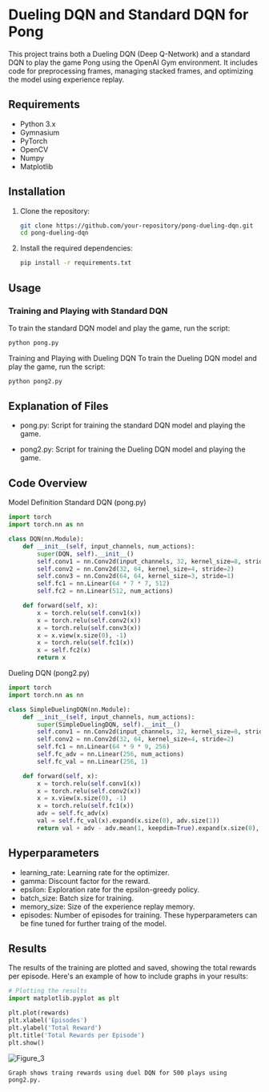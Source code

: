 # Dueling DQN and Standard DQN for Pong

This project trains both a Dueling DQN (Deep Q-Network) and a standard DQN to play the game Pong using the OpenAI Gym environment. It includes code for preprocessing frames, managing stacked frames, and optimizing the model using experience replay.

## Requirements

- Python 3.x
- Gymnasium
- PyTorch
- OpenCV
- Numpy
- Matplotlib

## Installation

1. Clone the repository:
    ```bash
    git clone https://github.com/your-repository/pong-dueling-dqn.git
    cd pong-dueling-dqn
    ```

2. Install the required dependencies:
    ```bash
    pip install -r requirements.txt
    ```

## Usage

### Training and Playing with Standard DQN

To train the standard DQN model and play the game, run the script:
```bash
python pong.py
```
Training and Playing with Dueling DQN
To train the Dueling DQN model and play the game, run the script:
```bash
python pong2.py
```
## Explanation of Files
- pong.py: Script for training the standard DQN model and playing the game.

- pong2.py: Script for training the Dueling DQN model and playing the game.
## Code Overview
Model Definition
Standard DQN (pong.py)
```python
import torch
import torch.nn as nn

class DQN(nn.Module):
    def __init__(self, input_channels, num_actions):
        super(DQN, self).__init__()
        self.conv1 = nn.Conv2d(input_channels, 32, kernel_size=8, stride=4)
        self.conv2 = nn.Conv2d(32, 64, kernel_size=4, stride=2)
        self.conv3 = nn.Conv2d(64, 64, kernel_size=3, stride=1)
        self.fc1 = nn.Linear(64 * 7 * 7, 512)
        self.fc2 = nn.Linear(512, num_actions)

    def forward(self, x):
        x = torch.relu(self.conv1(x))
        x = torch.relu(self.conv2(x))
        x = torch.relu(self.conv3(x))
        x = x.view(x.size(0), -1)
        x = torch.relu(self.fc1(x))
        x = self.fc2(x)
        return x
```
Dueling DQN (pong2.py)
```python
import torch
import torch.nn as nn

class SimpleDuelingDQN(nn.Module):
    def __init__(self, input_channels, num_actions):
        super(SimpleDuelingDQN, self).__init__()
        self.conv1 = nn.Conv2d(input_channels, 32, kernel_size=8, stride=4)
        self.conv2 = nn.Conv2d(32, 64, kernel_size=4, stride=2)
        self.fc1 = nn.Linear(64 * 9 * 9, 256)
        self.fc_adv = nn.Linear(256, num_actions)
        self.fc_val = nn.Linear(256, 1)

    def forward(self, x):
        x = torch.relu(self.conv1(x))
        x = torch.relu(self.conv2(x))
        x = x.view(x.size(0), -1)
        x = torch.relu(self.fc1(x))
        adv = self.fc_adv(x)
        val = self.fc_val(x).expand(x.size(0), adv.size(1))
        return val + adv - adv.mean(1, keepdim=True).expand(x.size(0), adv.size(1))
```
## Hyperparameters
- learning_rate: Learning rate for the optimizer.
- gamma: Discount factor for the reward.
- epsilon: Exploration rate for the epsilon-greedy policy.
- batch_size: Batch size for training.
- memory_size: Size of the experience replay memory.
- episodes: Number of episodes for training.
These hyperparameters can be fine tuned for further traing of the model.
## Results
The results of the training are plotted and saved, showing the total rewards per episode. Here's an example of how to include graphs in your results:
```python
# Plotting the results
import matplotlib.pyplot as plt

plt.plot(rewards)
plt.xlabel('Episodes')
plt.ylabel('Total Reward')
plt.title('Total Rewards per Episode')
plt.show()
```
![Figure_3](https://github.com/user-attachments/assets/9d50cd7e-5c52-461c-b45f-1ffcc79edbb8)
```ssh
Graph shows traing rewards using duel DQN for 500 plays using pong2.py.
```

